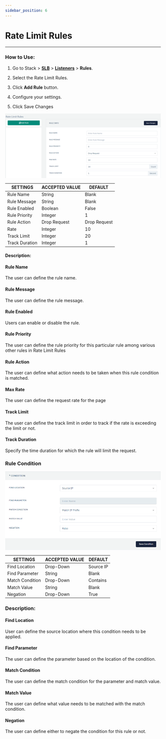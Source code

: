```yaml
---
sidebar_position: 6
---
```


# Rate Limit Rules

---

### How to Use:

1. Go to Stack > [**SLB**](/adc/docs) > [**Listeners**](../../listeners/) > **Rules**.

2. Select the Rate Limit Rules.

3. Click **Add Rule** button.

4. Configure your settings. 

5. Click Save Changes

![Rate Limit rule](/img/adc/ratelimitrule.png)

| SETTINGS       | ACCEPTED VALUE | DEFAULT      |
|----------------|----------------|--------------|
| Rule Name      | String         | Blank        |
| Rule Message   | String         | Blank        |
| Rule Enabled   | Boolean        | False        |
| Rule Priority  | Integer        | 1            |
| Rule Action    | Drop Request   | Drop Request |
| Rate           | Integer        | 10           |
| Track Limit    | Integer        | 20           |
| Track Duration | Integer        | 1            |

#### Description:

#### Rule Name

The user can define the rule name.

#### Rule Message

The user can define the rule message.

#### Rule Enabled

Users can enable or disable the rule.

#### Rule Priority

The user can define the rule priority for this particular rule among various other rules in Rate Limit Rules

#### Rule Action

The user can define what action needs to be taken when this rule condition is matched.

#### Max Rate

The user can define the request rate for the page

#### Track Limit

The user can define the track limit in order to track if the rate is exceeding the limit or not.

#### Track Duration

Specify the time duration for which the rule will limit the request.

### Rule Condition

![Rate Limit rule](/img/adc/ratelimitrule2.png)

| SETTINGS        | ACCEPTED VALUE | DEFAULT   |
|-----------------|----------------|-----------|
| Find Location   | Drop-Down      | Source IP |
| Find Parameter  | String         | Blank     |
| Match Condition | Drop-Down      | Contains  |
| Match Value     | String         | Blank     |
| Negation        | Drop-Down      | True      |

### Description:

#### Find Location

User can define the source location where this condition needs to be applied.

#### Find Parameter

The user can define the parameter based on the location of the condition.

#### Match Condition

The user can define the match condition for the parameter and match value.

#### Match Value

The user can define what value needs to be matched with the match condition.

#### Negation

The user can define either to negate the condition for this rule or not.
